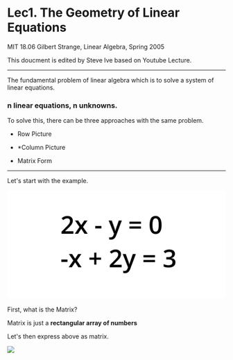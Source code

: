 # Lec1. The Geometry of Linear Equations

MIT 18.06 Gilbert Strange, Linear Algebra, Spring 2005

This doucment is edited by Steve Ive based on Youtube Lecture.

---

The fundamental problem of linear algebra which is to solve a system of linear equations.

### n linear equations, n unknowns.

To solve this, there can be three approaches with the same problem.

- Row Picture

- *Column Picture

- Matrix Form

---
Let's start with the example.

![](./imgs/lec1/1.png)

First, what is the Matrix?

Matrix is just a **rectangular array of numbers**

Let's then express above as matrix.

![]('./imgs/lec1/2.png)